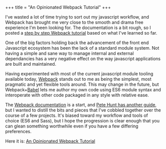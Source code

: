 +++
title = "An Opinionated Webpack Tutorial"
+++

I've wasted a lot of time trying to sort out my javascript workflow, and Webpack has brought me very close to the smooth and drama free experience I'm been looking for. The documentation is a bit rough, so I posted a [step by step Webpack tutorial](https://github.com/tgecho/webpack-tutorial) based on what I've learned so far.

One of the big factors holding back the advancement of the front end Javascript ecosystem has been the lack of a standard module system. Not having a simple and sane way to manage internal and external dependancies has a very negative effect on the way javascript applications are built and maintained.

Having experimented with most of the current javascript module tooling available today, [Webpack](http://webpack.github.io/) stands out to me as being the simplest, most pragmatic and yet flexible tools around. This may change in the future, but Webpack+[Babel](http://babeljs.io) lets me author my own code using ES6 module syntax and interoperate with other code packaged in any style with relative ease.

The [Webpack documentation](http://webpack.github.io/) is a start, and [Pete Hunt has another guide](https://github.com/petehunt/webpack-howto), but I wanted to distill the bits and pieces that I've cobbled together over the course of a few projects. It's biased toward my workflow and tools of choice (ES6 and Sass), but I hope the progression is clear enough that you can glean something worthwhile even if you have a few differing preferences.

Here it is: [An Opinionated Webpack Tutorial](https://github.com/tgecho/webpack-tutorial)
